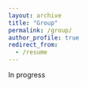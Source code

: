 ```yaml
---
layout: archive
title: "Group"
permalink: /group/
author_profile: true
redirect_from:
  - /resume
---
```

In progress